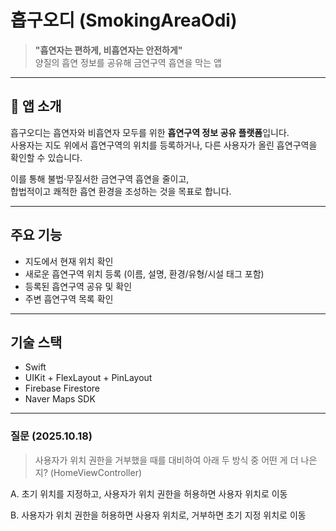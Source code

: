# 흡구오디 (SmokingAreaOdi)

> **"흡연자는 편하게, 비흡연자는 안전하게"**  
> 양질의 흡연 정보를 공유해 금연구역 흡연을 막는 앱

---

## 📱 앱 소개

흡구오디는 흡연자와 비흡연자 모두를 위한 **흡연구역 정보 공유 플랫폼**입니다.  
사용자는 지도 위에서 흡연구역의 위치를 등록하거나, 다른 사용자가 올린 흡연구역을 확인할 수 있습니다.

이를 통해 불법·무질서한 금연구역 흡연을 줄이고,  
합법적이고 쾌적한 흡연 환경을 조성하는 것을 목표로 합니다.

---

## 주요 기능

- 지도에서 현재 위치 확인  
- 새로운 흡연구역 위치 등록 (이름, 설명, 환경/유형/시설 태그 포함)  
- 등록된 흡연구역 공유 및 확인  
- 주변 흡연구역 목록 확인  

---

## 기술 스택

- Swift  
- UIKit + FlexLayout + PinLayout  
- Firebase Firestore  
- Naver Maps SDK  

---

### 질문 (2025.10.18)

> 사용자가 위치 권한을 거부했을 때를 대비하여 아래 두 방식 중 어떤 게 더 나은지? (HomeViewController)

A. 초기 위치를 지정하고, 사용자가 위치 권한을 허용하면 사용자 위치로 이동

B. 사용자가 위치 권한을 허용하면 사용자 위치로, 거부하면 초기 지정 위치로 이동

